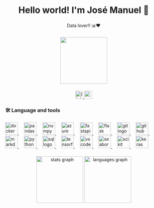 ###

<h1 align="center">Hello world! I'm José Manuel 👋</h1>

###

<p align="center">Data lover!! 📊❤️</p>

###

<div align="center">
    <img height="150"
        src="https://media3.giphy.com/media/JrXas5ecb4FkwbFpIE/giphy.gif?cid=ecf05e47xwqduu36uq1fef4rdrbuc9k19cmdcehboe92bzsh&ep=v1_gifs_related&rid=giphy.gif&ct=g" />
</div>

###

<div align="center">
    <a href="https://www.linkedin.com/in/josemanuelgonzalezfornell/" target="_blank" rel="noopener noreferrer">
        <img src="https://img.shields.io/static/v1?message=LinkedIn&logo=linkedin&label=&color=0077B5&logoColor=white&labelColor=&style=for-the-badge"
            height="25" alt="linkedin logo" />
    </a>
    <a href="mailto:josemanuelgonzalezfornell@gmail.com" target="_blank">
        <img src="https://img.shields.io/static/v1?message=Gmail&logo=gmail&label=&color=D14836&logoColor=white&labelColor=&style=for-the-badge"
            height="25" alt="gmail logo" />
    </a>
</div>

###

<h3 align="left">🛠 Language and tools</h3>

###

<div align="left">
    <a href="https://www.docker.com/" target="_blank">
        <img src="https://cdn.jsdelivr.net/gh/devicons/devicon/icons/docker/docker-original.svg" height="40"
            alt="docker logo" />
    </a>
    <img width="12" />
    <a href="https://pandas.pydata.org/" target="_blank">
        <img src="https://cdn.jsdelivr.net/gh/devicons/devicon/icons/pandas/pandas-original.svg" height="40"
            alt="pandas logo" />
    </a>
    <img width="12" />
    <a href="https://numpy.org/" target="_blank">
        <img src="https://cdn.jsdelivr.net/gh/devicons/devicon/icons/numpy/numpy-original.svg" height="40"
            alt="numpy logo" />
    </a>
    <img width="12" />
    <a href="https://azure.microsoft.com/" target="_blank">
        <img src="https://cdn.jsdelivr.net/gh/devicons/devicon/icons/azure/azure-original.svg" height="40"
            alt="azure logo" />
    </a>
    <img width=" 12" />
    <a href="https://fastapi.tiangolo.com/" target="_blank">
        <img src="https://cdn.jsdelivr.net/gh/devicons/devicon/icons/fastapi/fastapi-original.svg" height="40"
            alt="fastapi logo" />
    </a>
    <img width="12" />
    <a href="https://flask.palletsprojects.com/" target="_blank">
        <img src="https://cdn.jsdelivr.net/gh/devicons/devicon/icons/flask/flask-original.svg" height="40"
            alt="flask logo" />
    </a>
    <img width="12" />
    <a href="https://git-scm.com/" target="_blank">
        <img src="https://cdn.jsdelivr.net/gh/devicons/devicon/icons/git/git-original.svg" height="40" alt="git logo" />
    </a>
    <img width="12" />
    <a href="https://github.com/" target="_blank">
        <img src="https://cdn.jsdelivr.net/gh/devicons/devicon/icons/github/github-original.svg" height="40"
            alt="github logo" />
    </a>
    <img width="12" />
    <a href="https://www.markdownguide.org/" target="_blank">
        <img src="https://cdn.jsdelivr.net/gh/devicons/devicon/icons/markdown/markdown-original.svg" height="40"
            alt="markdown logo" />
    </a>
    <img width="12" />
    <a href="https://www.python.org/" target="_blank">
        <img src="https://cdn.jsdelivr.net/gh/devicons/devicon/icons/python/python-original.svg" height="40"
            alt="python logo" />
    </a>
    <img width="12" />
    <a href="https://www.sqlservercentral.com/" target="_blank">
        <img src="https://creazilla-store.fra1.digitaloceanspaces.com/icons/3231684/sql-icon-md.png" height="40"
            alt="sql logo" />
    </a>
    <img width="12" />
    <a href="https://www.tensorflow.org/" target="_blank">
        <img src="https://cdn.jsdelivr.net/gh/devicons/devicon/icons/tensorflow/tensorflow-original.svg" height="40"
            alt="tensorflow logo" />
    </a>
    <img width="12" />
    <a href="https://code.visualstudio.com/" target="_blank">
        <img src="https://cdn.jsdelivr.net/gh/devicons/devicon/icons/vscode/vscode-original.svg" height="40"
            alt="vscode logo" />
    </a>
    <img width="12" />
    <a href="https://seaborn.pydata.org/" target="_blank">
        <img src="https://seaborn.pydata.org/_images/logo-mark-lightbg.svg" height="40" alt="seaborn logo" />
    </a>
    <img width="12" />
    <a href="https://scikit-learn.org/" target="_blank">
        <img src="https://upload.wikimedia.org/wikipedia/commons/thumb/0/05/Scikit_learn_logo_small.svg/2560px-Scikit_learn_logo_small.svg.png"
            height="40" alt="scikit learn logo" />
    </a>
    <img width="12" />
    <a href="https://keras.io/" target="_blank">
        <img src="https://upload.wikimedia.org/wikipedia/commons/thumb/a/ae/Keras_logo.svg/1200px-Keras_logo.svg.png"
            height="40" alt="keras logo" />
    </a>
</div>

###

<div align="center">
    <img src="https://github-readme-stats.vercel.app/api?username=josemanuelgonzalezfornell&hide_title=false&hide_rank=false&show_icons=true&include_all_commits=true&count_private=true&disable_animations=false&theme=dracula&locale=en&hide_border=false&order=1"
        height="150" alt="stats graph" />
    <img src="https://github-readme-stats.vercel.app/api/top-langs?username=josemanuelgonzalezfornell&locale=en&hide_title=false&layout=compact&card_width=320&langs_count=5&theme=dracula&hide_border=false&order=2"
        height="150" alt="languages graph" />
</div>